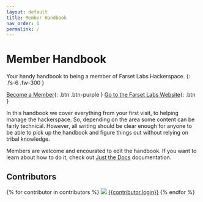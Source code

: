 ```yaml
---
layout: default
title: Member Handbook
nav_order: 1
permalink: /
---
```


# Member Handbook

Your handy handbook to being a member of Farset Labs Hackerspace.
{: .fs-6 .fw-300 }

[Become a Member](https://farsetlabs.spaces.nexudus.com/){: .btn .btn-purple }
[Go to the Farset Labs Website](https://www.farsetlabs.org.uk){: .btn }

In this handbook we cover everything from your first visit, to helping manage the hackerspace. So, depending on the area some content can be fairly technical. However, all writing should be clear enough for anyone to be able to pick up the handbook and figure things out without relying on tribal knowledge.

Members are welcome and encourated to edit the handbook. If you want to learn about how to do it, check out [Just the Docs](https://github.com/just-the-docs/just-the-docs) documentation.

## Contributors

{% for contributor in contributors %}
![]({{contributors.avatar_url}})
[{{contributor.login}}]({{contributor.html_url}})
{% endfor %}

